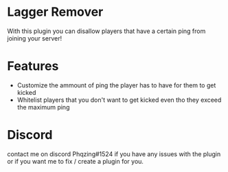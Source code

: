 # Lagger Remover
With this plugin you can disallow players that have a certain ping from joining your server!

# Features
- Customize the ammount of ping the player has to have for them to get kicked 
- Whitelist players that you don't want to get kicked even tho they exceed the maximum ping

# Discord
contact me on discord Phqzing#1524 if you have any issues with the plugin or if you want me to fix / create a plugin for you.
